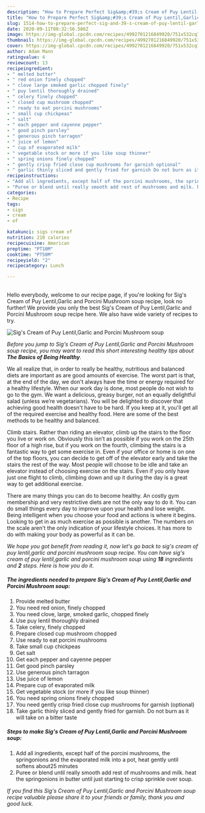 ```yaml
---
description: "How to Prepare Perfect Sig&amp;#39;s Cream of Puy Lentil,Garlic and Porcini Mushroom soup"
title: "How to Prepare Perfect Sig&amp;#39;s Cream of Puy Lentil,Garlic and Porcini Mushroom soup"
slug: 1514-how-to-prepare-perfect-sig-and-39-s-cream-of-puy-lentil-garlic-and-porcini-mushroom-soup
date: 2020-09-11T08:32:56.586Z
image: https://img-global.cpcdn.com/recipes/4992701216849920/751x532cq70/sigs-cream-of-puy-lentilgarlic-and-porcini-mushroom-soup-recipe-main-photo.jpg
thumbnail: https://img-global.cpcdn.com/recipes/4992701216849920/751x532cq70/sigs-cream-of-puy-lentilgarlic-and-porcini-mushroom-soup-recipe-main-photo.jpg
cover: https://img-global.cpcdn.com/recipes/4992701216849920/751x532cq70/sigs-cream-of-puy-lentilgarlic-and-porcini-mushroom-soup-recipe-main-photo.jpg
author: Adam Mann
ratingvalue: 4
reviewcount: 13
recipeingredient:
- " melted butter"
- " red onion finely chopped"
- " clove large smoked garlic chopped finely"
- " puy lentil thoroughly drained"
- " celery finely chopped"
- " closed cup mushroom chopped"
- " ready to eat porcini mushrooms"
- " small cup chickpeas"
- " salt"
- " each pepper and cayenne pepper"
- " good pinch parsley"
- " generous pinch tarragon"
- " juice of lemon"
- " cup of evaporated milk"
- " vegetable stock or more if you like soup thinner"
- " spring onions finely chopped"
- " gently crisp fried close cup mushrooms for garnish optional"
- " garlic thinly sliced and gently fried for garnish Do not burn as it will take on a bitter taste"
recipeinstructions:
- "Add all ingredients, except half of the porcini mushrooms, the springonions and the evaporated milk into a pot, heat gently until softens about25 minutes"
- "Puree or blend until really smooth add rest of mushrooms and milk. heat the springonions in butter until just starting to crisp sprinkle over soup."
categories:
- Recipe
tags:
- sigs
- cream
- of

katakunci: sigs cream of 
nutrition: 210 calories
recipecuisine: American
preptime: "PT10M"
cooktime: "PT50M"
recipeyield: "2"
recipecategory: Lunch

---
```

<br>
Hello everybody, welcome to our recipe page, if you're looking for Sig&#39;s Cream of Puy Lentil,Garlic and Porcini Mushroom soup recipe, look no further! We provide you only the best Sig&#39;s Cream of Puy Lentil,Garlic and Porcini Mushroom soup recipe here. We also have wide variety of recipes to try.
<br>


![Sig&#39;s Cream of Puy Lentil,Garlic and Porcini Mushroom soup](https://img-global.cpcdn.com/recipes/4992701216849920/751x532cq70/sigs-cream-of-puy-lentilgarlic-and-porcini-mushroom-soup-recipe-main-photo.jpg)

<i>Before you jump to Sig&#39;s Cream of Puy Lentil,Garlic and Porcini Mushroom soup recipe, you may want to read this short interesting healthy tips about <strong>The Basics of Being Healthy</strong>.</i>

We all realize that, in order to really be healthy, nutritious and balanced diets are important as are good amounts of exercise. The worst part is that, at the end of the day, we don't always have the time or energy required for a healthy lifestyle. When our work day is done, most people do not wish to go to the gym. We want a delicious, greasy burger, not an equally delightful salad (unless we’re vegetarians). You will be delighted to discover that achieving good health doesn't have to be hard. If you keep at it, you'll get all of the required exercise and healthy food. Here are some of the best methods to be healthy and balanced.

Climb stairs. Rather than riding an elevator, climb up the stairs to the floor you live or work on. Obviously this isn’t as possible if you work on the 25th floor of a high rise, but if you work on the fourth, climbing the stairs is a fantastic way to get some exercise in. Even if your office or home is on one of the top floors, you can decide to get off of the elevator early and take the stairs the rest of the way. Most people will choose to be idle and take an elevator instead of choosing exercise on the stairs. Even if you only have just one flight to climb, climbing down and up it during the day is a great way to get additional exercise. 

There are many things you can do to become healthy. An costly gym membership and very restrictive diets are not the only way to do it. You can do small things every day to improve upon your health and lose weight. Being intelligent when you choose your food and actions is where it begins. Looking to get in as much exercise as possible is another. The numbers on the scale aren't the only indication of your lifestyle choices. It has more to do with making your body as powerful as it can be. 


<i>We hope you got benefit from reading it, now let's go back to sig&#39;s cream of puy lentil,garlic and porcini mushroom soup recipe. You can have sig&#39;s cream of puy lentil,garlic and porcini mushroom soup using <strong>18</strong> ingredients and <strong>2</strong> steps. Here is how you do it.
</i>

##### The ingredients needed to prepare Sig&#39;s Cream of Puy Lentil,Garlic and Porcini Mushroom soup:

1. Provide  melted butter
1. You need  red onion, finely chopped
1. You need  clove, large, smoked garlic, chopped finely
1. Use  puy lentil thoroughly drained
1. Take  celery, finely chopped
1. Prepare  closed cup mushroom chopped
1. Use  ready to eat porcini mushrooms
1. Take  small cup chickpeas
1. Get  salt
1. Get  each pepper and cayenne pepper
1. Get  good pinch parsley
1. Use  generous pinch tarragon
1. Use  juice of lemon
1. Prepare  cup of evaporated milk
1. Get  vegetable stock (or more if you like soup thinner)
1. You need  spring onions finely chopped
1. You need  gently crisp fried close cup mushrooms for garnish (optional)
1. Take  garlic thinly sliced and gently fried for garnish. Do not burn as it will take on a bitter taste


##### Steps to make Sig&#39;s Cream of Puy Lentil,Garlic and Porcini Mushroom soup:

1. Add all ingredients, except half of the porcini mushrooms, the springonions and the evaporated milk into a pot, heat gently until softens about25 minutes
1. Puree or blend until really smooth add rest of mushrooms and milk. heat the springonions in butter until just starting to crisp sprinkle over soup.


<i>If you find this Sig&#39;s Cream of Puy Lentil,Garlic and Porcini Mushroom soup recipe valuable please share it to your friends or family, thank you and good luck.</i>
